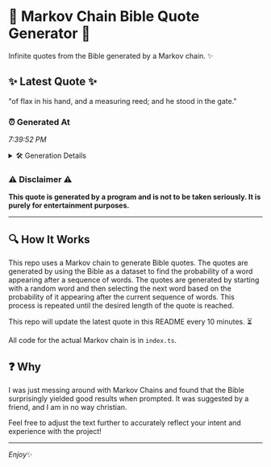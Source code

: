 # 📖 Markov Chain Bible Quote Generator 📖

Infinite quotes from the Bible generated by a Markov chain. ✨

## ✨ Latest Quote ✨
"of flax in his hand, and a measuring reed; and he stood in the gate."

### ⏰ Generated At
*7:39:52 PM*

<details>
    <summary>🛠️ Generation Details</summary>
    <p>
        <strong>🌱 Seed:</strong> of<br>
        <strong>🔄 Iterations:</strong> 14<br>
        <strong>📜 Context History:</strong><br>[ of ]: flax<br>[ of, flax ]: in<br>[ of, flax, in ]: his<br>[ of, flax, in, his ]: hand,<br>[ of, flax, in, his, hand, ]: and<br>[ of, flax, in, his, hand,, and ]: a<br>[ flax, in, his, hand,, and, a ]: measuring<br>[ in, his, hand,, and, a, measuring ]: reed;<br>[ his, hand,, and, a, measuring, reed; ]: and<br>[ hand,, and, a, measuring, reed;, and ]: he<br>[ and, a, measuring, reed;, and, he ]: stood<br>[ a, measuring, reed;, and, he, stood ]: in<br>[ measuring, reed;, and, he, stood, in ]: the<br>[ reed;, and, he, stood, in, the ]: gate.<br>
    </p>
</details>

### ⚠️ Disclaimer ⚠️
**This quote is generated by a program and is not to be taken seriously. It is purely for entertainment purposes.**

---

## 🔍 How It Works

This repo uses a Markov chain to generate Bible quotes. The quotes are generated by using the Bible as a dataset to find the probability of a word appearing after a sequence of words. The quotes are generated by starting with a random word and then selecting the next word based on the probability of it appearing after the current sequence of words. This process is repeated until the desired length of the quote is reached.

This repo will update the latest quote in this README every 10 minutes. ⏳

All code for the actual Markov chain is in `index.ts`.

## ❓ Why

I was just messing around with Markov Chains and found that the Bible surprisingly yielded good results when prompted. 
It was suggested by a friend, and I am in no way christian.

Feel free to adjust the text further to accurately reflect your intent and experience with the project!

---

*Enjoy*✨
